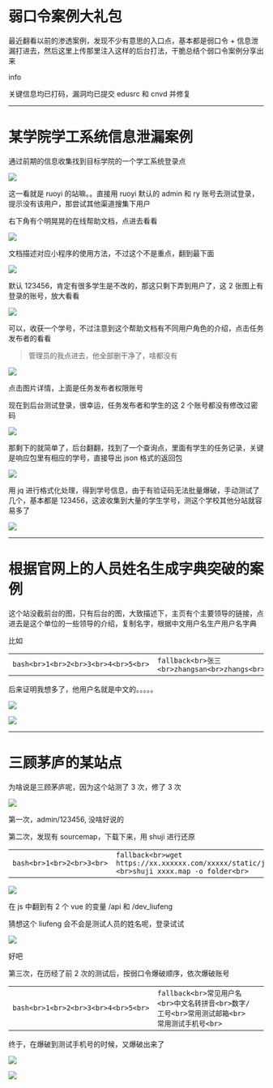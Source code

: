 

# 弱口令案例大礼包

最近翻看以前的渗透案例，发现不少有意思的入口点，基本都是弱口令 + 信息泄漏打进去，然后这里上传那里注入这样的后台打法，干脆总结个弱口令案例分享出来

info

关键信息均已打码，漏洞均已提交 edusrc 和 cnvd 并修复

- - -

# [](#%E6%9F%90%E5%AD%A6%E9%99%A2%E5%AD%A6%E5%B7%A5%E7%B3%BB%E7%BB%9F%E4%BF%A1%E6%81%AF%E6%B3%84%E6%BC%8F%E6%A1%88%E4%BE%8B)某学院学工系统信息泄漏案例

通过前期的信息收集找到目标学院的一个学工系统登录点

[![](assets/1710207519-f91b3c4dfea071babd488d87d1427e4a.png)](https://r0fus0d.blog.ffffffff0x.com/img/weak-password/1.png)

这一看就是 ruoyi 的站嘛。。直接用 ruoyi 默认的 admin 和 ry 账号去测试登录，提示没有该用户，那尝试其他渠道搜集下用户

右下角有个明晃晃的在线帮助文档，点进去看看

[![](assets/1710207519-af27d832046a79f68fcbade6ebc3f8a7.png)](https://r0fus0d.blog.ffffffff0x.com/img/weak-password/2.png)

文档描述对应小程序的使用方法，不过这个不是重点，翻到最下面

[![](assets/1710207519-64e081662aaa46f22f3d322417bfc2fe.png)](https://r0fus0d.blog.ffffffff0x.com/img/weak-password/3.png)

默认 123456，肯定有很多学生是不改的，那这只剩下弄到用户了，这 2 张图上有登录的账号，放大看看

[![](assets/1710207519-eb0b7e9b25148ee0a5755f0e8e31ff0a.png)](https://r0fus0d.blog.ffffffff0x.com/img/weak-password/4.png)

可以，收获一个学号，不过注意到这个帮助文档有不同用户角色的介绍，点击任务发布者的看看

> 管理员的我点进去，他全部删干净了，啥都没有

[![](assets/1710207519-38c036d21d1fa19c985c467ebb583ff8.png)](https://r0fus0d.blog.ffffffff0x.com/img/weak-password/5.png)

点击图片详情，上面是任务发布者权限账号

现在到后台测试登录，很幸运，任务发布者和学生的这 2 个账号都没有修改过密码

[![](assets/1710207519-dab9bf99113bc491ec5a0ad456297f1b.png)](https://r0fus0d.blog.ffffffff0x.com/img/weak-password/6.png)

那剩下的就简单了，后台翻翻，找到了一个查询点，里面有学生的任务记录，关键是响应包里有相应的学号，直接导出 json 格式的返回包

[![](assets/1710207519-ae3d87ebba2775de803a93b011d0224a.png)](https://r0fus0d.blog.ffffffff0x.com/img/weak-password/7.png)

用 jq 进行格式化处理，得到学号信息，由于有验证码无法批量爆破，手动测试了几个，基本都是 123456，这波收集到大量的学生学号，测这个学校其他分站就容易多了

[![](assets/1710207519-6f887a6cda8922a83e8102c7f5d7f172.png)](https://r0fus0d.blog.ffffffff0x.com/img/weak-password/8.png)

- - -

# [](#%E6%A0%B9%E6%8D%AE%E5%AE%98%E7%BD%91%E4%B8%8A%E7%9A%84%E4%BA%BA%E5%91%98%E5%A7%93%E5%90%8D%E7%94%9F%E6%88%90%E5%AD%97%E5%85%B8%E7%AA%81%E7%A0%B4%E7%9A%84%E6%A1%88%E4%BE%8B)根据官网上的人员姓名生成字典突破的案例

这个站没截前台的图，只有后台的图，大致描述下，主页有个主要领导的链接，点进去是这个单位的一些领导的介绍，复制名字，根据中文用户名生产用户名字典

比如

|     |     |     |
| --- | --- | --- |
| ```bash<br>1<br>2<br>3<br>4<br>5<br>``` | ```fallback<br>张三<br>zhangsan<br>zhangs<br>san.zhang<br>zs<br>``` |

后来证明我想多了，他用户名就是中文的。。。。。

[![](assets/1710207519-40d846e345f15157827ba4ff2e4c821a.png)](https://r0fus0d.blog.ffffffff0x.com/img/weak-password/9.png)

[![](assets/1710207519-2acc823617804c86509f2dc4e12e7440.png)](https://r0fus0d.blog.ffffffff0x.com/img/weak-password/10.png)

- - -

# [](#%E4%B8%89%E9%A1%BE%E8%8C%85%E5%BA%90%E7%9A%84%E6%9F%90%E7%AB%99%E7%82%B9)三顾茅庐的某站点

为啥说是三顾茅庐呢，因为这个站测了 3 次，修了 3 次

[![](assets/1710207519-2cd880c988300a020a45c4cf8b7f99a6.png)](https://r0fus0d.blog.ffffffff0x.com/img/weak-password/11.png)

第一次，admin/123456, 没啥好说的

第二次，发现有 sourcemap，下载下来，用 shuji 进行还原

|     |     |     |
| --- | --- | --- |
| ```bash<br>1<br>2<br>3<br>``` | ```fallback<br>wget https://xx.xxxxxx.com/xxxxx/static/js/app.aa2478xxxxxxxxxe0c.js.map<br><br>shuji xxxx.map -o folder<br>``` |

[![](assets/1710207519-5eace721168739c4ddaff375bf1ca0b6.png)](https://r0fus0d.blog.ffffffff0x.com/img/weak-password/12.png)

在 js 中翻到有 2 个 vue 的变量 /api 和 /dev\_liufeng

猜想这个 liufeng 会不会是测试人员的姓名呢，登录试试

[![](assets/1710207519-bd607e9d8d5ff18d9b5c66a29166d596.png)](https://r0fus0d.blog.ffffffff0x.com/img/weak-password/13.png)

好吧

第三次，在历经了前 2 次的测试后，按弱口令爆破顺序，依次爆破账号

|     |     |     |
| --- | --- | --- |
| ```bash<br>1<br>2<br>3<br>4<br>5<br>``` | ```fallback<br>常见用户名<br>中文名转拼音<br>数字/工号<br>常用测试邮箱<br>常用测试手机号<br>``` |

终于，在爆破到测试手机号的时候，又爆破出来了

[![](assets/1710207519-ba019efe861f185cf3abf2a35ae4601d.png)](https://r0fus0d.blog.ffffffff0x.com/img/weak-password/14.png)

[![](assets/1710207519-5ef35629e6de2dfde4f72b9bd2e208ef.png)](https://r0fus0d.blog.ffffffff0x.com/img/weak-password/15.png)
